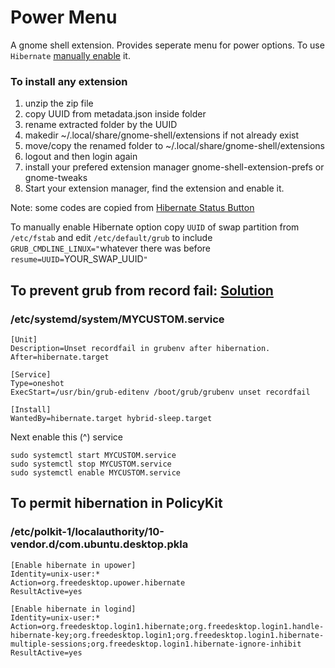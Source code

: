 # Power Menu
A gnome shell extension. Provides seperate menu for power options. To use `Hibernate` [manually enable][1] it.

### To install any extension
1. unzip the zip file
1. copy UUID from metadata.json inside folder
1. rename extracted folder by the UUID
1. makedir ~/.local/share/gnome-shell/extensions if not already exist
1. move/copy the renamed folder to ~/.local/share/gnome-shell/extensions
1. logout and then login again
1. install your prefered extension manager gnome-shell-extension-prefs or gnome-tweaks
1. Start your extension manager, find the extension and enable it.

Note: some codes are copied from [Hibernate Status Button][2]

To manually enable Hibernate option copy `UUID` of swap partition from `/etc/fstab` and edit `/etc/default/grub` to include `GRUB_CMDLINE_LINUX="`whatever there was before` resume=UUID=`YOUR_SWAP_UUID`"`

## To prevent grub from record fail: [Solution][3]
### /etc/systemd/system/MYCUSTOM.service
```
[Unit]
Description=Unset recordfail in grubenv after hibernation.
After=hibernate.target

[Service]
Type=oneshot
ExecStart=/usr/bin/grub-editenv /boot/grub/grubenv unset recordfail

[Install]
WantedBy=hibernate.target hybrid-sleep.target
```
Next enable this (^) service
```
sudo systemctl start MYCUSTOM.service
sudo systemctl stop MYCUSTOM.service
sudo systemctl enable MYCUSTOM.service
```
## To permit hibernation in PolicyKit
### /etc/polkit-1/localauthority/10-vendor.d/com.ubuntu.desktop.pkla
```
[Enable hibernate in upower]
Identity=unix-user:*
Action=org.freedesktop.upower.hibernate
ResultActive=yes

[Enable hibernate in logind]
Identity=unix-user:*
Action=org.freedesktop.login1.hibernate;org.freedesktop.login1.handle-hibernate-key;org.freedesktop.login1;org.freedesktop.login1.hibernate-multiple-sessions;org.freedesktop.login1.hibernate-ignore-inhibit
ResultActive=yes
```

[1]: https://askubuntu.com/questions/1034185/ubuntu-18-04-cant-resume-after-hibernate/1064114#1064114
[2]: https://github.com/arelange/gnome-shell-extension-hibernate-status
[3]: https://askubuntu.com/questions/1090266/grub-alternating-between-configurations/1094345#1094345
